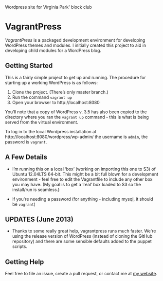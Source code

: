 Wordpress site for Virginia Park' block club

# VagrantPress

*VagrantPress* is a packaged development environment for developing WordPress themes and modules.  I initially created this project to aid in developing child modules for a WordPress blog.

## Getting Started

This is a fairly simple project to get up and running.  The procedure for starting up a working WordPress is as follows:

1. Clone the project.  (There’s only master branch.)
2. Run the command `vagrant up`
3. Open your browser to http://localhost:8080

You’ll note that a copy of WordPress v. 3.5 has also been copied to the directory where you ran the `vagrant up` command - this is what is being served from the virtual environment.

To log in to the local Wordpress installation at http://localhost:8080/wordpress/wp-admin/ the username is `admin`, the password is `vagrant`.

## A Few Details

* I’m running this on a local ‘box’ (working on importing this one to S3) of Ubuntu 12.04LTS 64-bit.  This might be a bit full blown for a development environment - feel free to edit the Vagrantfile to include any other box you may have.  (My goal is to get a ‘real’ box loaded to S3 so the install/run is seamless.)

* If you're needing a password (for anything - including mysql, it should be `vagrant`)

## UPDATES (June 2013)

* Thanks to some really great help, vagrantpress runs much faster.  We're using the release version of WordPress (instead of cloning the GitHub repository) and there are some sensible defaults added to the puppet scripts.

## Getting Help

Feel free to file an issue, create a pull request, or contact me at [my website][chadthompson].

[chadthompson]: http://chadthompson.me